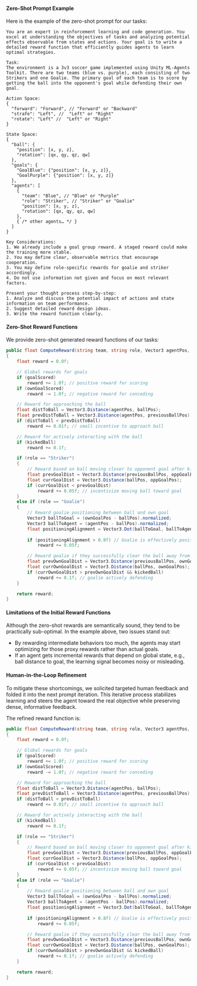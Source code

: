 #### Zero-Shot Prompt Example
Here is the example of the zero-shot prompt for our tasks:
```
You are an expert in reinforcement learning and code generation. You excel at understanding the objectives of tasks and analyzing potential effects observable from states and actions. Your goal is to write a detailed reward function that efficiently guides agents to learn optimal strategies.

Task:
The environment is a 3v3 soccer game implemented using Unity ML-Agents Toolkit. There are two teams (blue vs. purple), each consisting of two Strikers and one Goalie. The primary goal of each team is to score by getting the ball into the opponent's goal while defending their own goal.

Action Space:
{
  "forward": "Forward", // "Forward" or "Backward"
  "strafe": "Left", //  "Left" or "Right"
  "rotate": "Left" //  "Left" or "Right"
}

State Space:
{
  "ball": {
    "position": [x, y, z],
    "rotation": [qx, qy, qz, qw]
  },
  "goals": {
    "GoalBlue": {"position": [x, y, z]},
    "GoalPurple": {"position": [x, y, z]}
  },
  "agents": [
    {
      "team": "Blue", // "Blue" or "Purple"
      "role": "Striker", // "Striker" or "Goalie"
      "position": [x, y, z],
      "rotation": [qx, qy, qz, qw]
    },
    { /* other agents… */ }
  ]
}

Key Considerations:
1. We already include a goal group reward. A staged reward could make the training more stable.
2. You may define clear, observable metrics that encourage cooperation.
3. You may define role-specific rewards for goalie and striker accordingly.
4. Do not use information not given and focus on most relevant factors.

Present your thought process step-by-step:
1. Analyze and discuss the potential impact of actions and state information on team performance.
2. Suggest detailed reward design ideas.
3. Write the reward function clearly.
```
#### Zero-Shot Reward Functions
We provide zero-shot generated reward functions of our tasks:
```c#
public float ComputeReward(string team, string role, Vector3 agentPos, Vector3 ballPos, Vector3 ownGoalPos, Vector3 oppGoalPos, Vector3 previousBallPos, bool goalScored, bool ownGoalScored, bool kickedBall)
{
    float reward = 0.0f;

    // Global rewards for goals
    if (goalScored)
        reward += 1.0f; // positive reward for scoring
    if (ownGoalScored)
        reward -= 1.0f; // negative reward for conceding

    // Reward for approaching the ball
    float distToBall = Vector3.Distance(agentPos, ballPos);
    float prevDistToBall = Vector3.Distance(agentPos, previousBallPos);
    if (distToBall < prevDistToBall)
        reward += 0.01f; // small incentive to approach ball

    // Reward for actively interacting with the ball
    if (kickedBall)
        reward += 0.1f;

    if (role == "Striker")
    {
        // Reward based on ball moving closer to opponent goal after kick
        float prevGoalDist = Vector3.Distance(previousBallPos, oppGoalPos);
        float currGoalDist = Vector3.Distance(ballPos, oppGoalPos);
        if (currGoalDist < prevGoalDist)
            reward += 0.05f; // incentivize moving ball toward goal
    }
    else if (role == "Goalie")
    {
        // Reward goalie positioning between ball and own goal
        Vector3 ballToGoal = (ownGoalPos - ballPos).normalized;
        Vector3 ballToAgent = (agentPos - ballPos).normalized;
        float positioningAlignment = Vector3.Dot(ballToGoal, ballToAgent);
        
        if (positioningAlignment > 0.8f) // Goalie is effectively positioned
            reward += 0.05f;

        // Reward goalie if they successfully clear the ball away from their goal
        float prevOwnGoalDist = Vector3.Distance(previousBallPos, ownGoalPos);
        float currOwnGoalDist = Vector3.Distance(ballPos, ownGoalPos);
        if (currOwnGoalDist > prevOwnGoalDist && kickedBall)
            reward += 0.1f; // goalie actively defending
    }

    return reward;
}

```

#### Limitations of the Initial Reward Functions
Although the zero-shot rewards are semantically sound, they tend to be practically sub-optimal. In the example above, two issues stand out:
* By rewarding intermediate behaviors too much, the agents may start optimizing for those proxy rewards rather than actual goals.
* If an agent gets incremental rewards that depend on global state, e.g., ball distance to goal, the learning signal becomes noisy or misleading.

#### Human-in-the-Loop Refinement
To mitigate these shortcomings, we solicited targeted human feedback and folded it into the next prompt iteration. This iterative process stabilizes learning and steers the agent toward the real objective while preserving dense, informative feedback.

The refined reward function is:
```c#
public float ComputeReward(string team, string role, Vector3 agentPos, Vector3 ballPos, Vector3 ownGoalPos, Vector3 oppGoalPos, Vector3 previousBallPos, bool goalScored, bool ownGoalScored, bool kickedBall)
{
    float reward = 0.0f;

    // Global rewards for goals
    if (goalScored)
        reward += 1.0f; // positive reward for scoring
    if (ownGoalScored)
        reward -= 1.0f; // negative reward for conceding

    // Reward for approaching the ball
    float distToBall = Vector3.Distance(agentPos, ballPos);
    float prevDistToBall = Vector3.Distance(agentPos, previousBallPos);
    if (distToBall < prevDistToBall)
        reward += 0.01f; // small incentive to approach ball

    // Reward for actively interacting with the ball
    if (kickedBall)
        reward += 0.1f;

    if (role == "Striker")
    {
        // Reward based on ball moving closer to opponent goal after kick
        float prevGoalDist = Vector3.Distance(previousBallPos, oppGoalPos);
        float currGoalDist = Vector3.Distance(ballPos, oppGoalPos);
        if (currGoalDist < prevGoalDist)
            reward += 0.05f; // incentivize moving ball toward goal
    }
    else if (role == "Goalie")
    {
        // Reward goalie positioning between ball and own goal
        Vector3 ballToGoal = (ownGoalPos - ballPos).normalized;
        Vector3 ballToAgent = (agentPos - ballPos).normalized;
        float positioningAlignment = Vector3.Dot(ballToGoal, ballToAgent);
        
        if (positioningAlignment > 0.8f) // Goalie is effectively positioned
            reward += 0.05f;

        // Reward goalie if they successfully clear the ball away from their goal
        float prevOwnGoalDist = Vector3.Distance(previousBallPos, ownGoalPos);
        float currOwnGoalDist = Vector3.Distance(ballPos, ownGoalPos);
        if (currOwnGoalDist > prevOwnGoalDist && kickedBall)
            reward += 0.1f; // goalie actively defending
    }

    return reward;
}

```